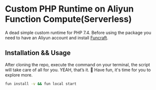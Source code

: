 # Custom PHP Runtime on Aliyun Function Compute(Serverless)

A dead simple custom runtime for PHP 7.4. Before using the package you need to have an Aliyun account and install [Funcraft](https://github.com/alibaba/funcraft).

## Installation && Usage

After cloning the repo, execute the command on your terminal, the script will take care of all for you. YEAH, that’s it. 🤪 Have fun, it's time for you to explore more.

```bash
fun install -v && fun local start
```
